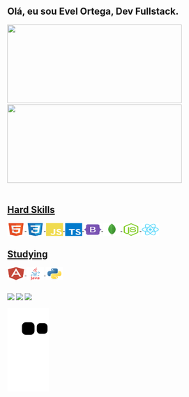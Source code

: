 ## Olá, eu sou Evel Ortega, Dev Fullstack.
<div align="left" style="display: inline_block">
  <a href="https://github.com/EvelOrtega">
  <img height="180em" width="400px" src="https://github-readme-stats.vercel.app/api?username=EvelOrtega&show_icons=true&theme=dracula&include_all_commits=true&count_private=true"/>
  <img height="180em" width="400px" src="https://github-readme-stats.vercel.app/api/top-langs/?username=EvelOrtega&layout=compact&langs_count=7&theme=dracula"/>
</div>
<div style="display: inline_block"><br>

<h2> Hard Skills</h2>
<img align="center" alt="HTML" height="30" width="40" src="https://raw.githubusercontent.com/devicons/devicon/master/icons/html5/html5-original.svg">
<img align="center" alt="CSS" height="30" width="40" src="https://raw.githubusercontent.com/devicons/devicon/master/icons/css3/css3-original.svg">
<img align="center" alt="Js" height="30" width="40" src="https://raw.githubusercontent.com/devicons/devicon/master/icons/javascript/javascript-plain.svg">
<img align="center" alt="Ts" height="30" width="40" src="https://raw.githubusercontent.com/devicons/devicon/1119b9f84c0290e0f0b38982099a2bd027a48bf1/icons/typescript/typescript-plain.svg">
<img align="center" alt="typescript" height="30" width="40" src="https://raw.githubusercontent.com/devicons/devicon/1119b9f84c0290e0f0b38982099a2bd027a48bf1/icons/bootstrap/bootstrap-plain.svg">
<img align="center" alt="MongoDB" height="30" width="40" src="https://raw.githubusercontent.com/devicons/devicon/1119b9f84c0290e0f0b38982099a2bd027a48bf1/icons/mongodb/mongodb-original.svg">
<img align="center" alt="Nodejs" height="30" width="40" src="https://github.com/devicons/devicon/blob/master/icons/nodejs/nodejs-original.svg">
<img align="center" alt="React" height="30" width="40" src="https://raw.githubusercontent.com/devicons/devicon/1119b9f84c0290e0f0b38982099a2bd027a48bf1/icons/react/react-original.svg"> 
  
 <br> 
 <h2>Studying</h2> 
<img align="center" alt="angular" height="30" width="40" src="https://raw.githubusercontent.com/devicons/devicon/1119b9f84c0290e0f0b38982099a2bd027a48bf1/icons/angularjs/angularjs-plain.svg">

 <img align="center" alt="java" height="30" width="40" src="https://raw.githubusercontent.com/devicons/devicon/1119b9f84c0290e0f0b38982099a2bd027a48bf1/icons/java/java-original-wordmark.svg">

 <img align="center" alt="python" height="30" width="40" src="https://raw.githubusercontent.com/devicons/devicon/1119b9f84c0290e0f0b38982099a2bd027a48bf1/icons/python/python-original.svg">

 
  
  
  
  

  <!--<img align="right" alt="evel-pic" height="150" style="border-radius:50px;" src="https://instagram.fpoo3-1.fna.fbcdn.net/v/t51.2885-15/70769580_497028114480704_6042732831634339425_n.jpg?stp=dst-jpg_e35&_nc_ht=instagram.fpoo3-1.fna.fbcdn.net&_nc_cat=108&_nc_ohc=v19A2q5nHSEAX9zbcfi&edm=ALQROFkBAAAA&ccb=7-4&ig_cache_key=MjE0MzE2MDM4MTAyMjczMzc4Nw%3D%3D.2-ccb7-4&oh=00_AT-MDhz42q3QOdMvdKmDIvpb2RFP4z14dJvS9_H7j3WGTg&oe=6280091F&_nc_sid=30a2ef"> 
</div>-->
  
  ##
 
<div> 
 <a href="https://instagram.com/evel_ortega" target="_blank"><img src="https://img.shields.io/badge/-Instagram-%23E4405F?style=for-the-badge&logo=instagram&logoColor=white" target="_blank"></a>
 <a href = "mailto:darkaum@gmail.com"><img src="https://img.shields.io/badge/-Gmail-%23333?style=for-the-badge&logo=gmail&logoColor=white" target="_blank"></a>
 <a href="https://www.linkedin.com/in/evel-ortega-74a390224" target="_blank"><img src="https://img.shields.io/badge/-LinkedIn-%230077B5?style=for-the-badge&logo=linkedin&logoColor=white" target="_blank"></a> 
  
![Snake animation](https://github.com/rafaballerini/rafaballerini/blob/output/github-contribution-grid-snake.svg)
 
</div>
